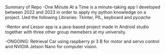 Summary of Repo
-One Minute At a Time is a minute-taking app I developed between 2022 and 2023 in order to apply my python knowledge on a project. Ued the following Libraries: Tkinter, PIL, keyboard and _pycache_

-Rentor and Lessor app is a java-based project made in Android studio together with three other group memebers at my university.

-ONGOING: Retrieval Car using raspberry pi 3 B for motor and servo control and NVIDIA Jetson Nano for computer vision.
